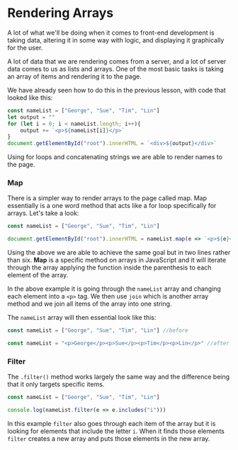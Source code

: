 # Rendering Arrays

A lot of what we'll be doing when it comes to front-end development is taking data, altering it in some way with logic, and displaying it graphically for the user.

A lot of data that we are rendering comes from a server, and a lot of server data comes to us as lists and arrays. One of the most basic tasks is taking an array of items and rendering it to the page.

We have already seen how to do this in the previous lesson, with code that looked like this:

```javascript
const nameList = ["George", "Sue", "Tim", "Lin"]
let output = ""
for (let i = 0; i < nameList.length; i++){
	output += `<p>${nameList[i]}</p>`
}
document.getElementById("root").innerHTML = `<div>${output}</div>`
```

Using for loops and concatenating strings we are able to render names to the page.

### Map

There is a simpler way to render arrays to the page called map. Map essentially is a one word method that acts like a for loop specifically for arrays. Let's take a look:

```javascript
const nameList = ["George", "Sue", "Tim", "Lin"]

document.getElementById("root").innerHTML = nameList.map(e => `<p>${e}</p>`).join('')
```

Using the above we are able to achieve the same goal but in two lines rather than six. **Map** is a specific method on arrays in JavaScript and it will iterate through the array applying the function inside the parenthesis to each element of the array.

In the above example it is going through the `nameList` array and changing each element into a `<p>` tag. We then use `join` which is another array method and we join all items of the array into one string.

The `nameList` array will then essential look like this:

```javascript
const nameList = ["George", "Sue", "Tim", "Lin"] //before

const nameList = "<p>George</p><p>Sue</p><p>Tim</p><p>Lin</p>" //after
```

### Filter

The `.filter()` method works largely the same way and the difference being that it only targets specific items.

```javascript
const nameList = ["George", "Sue", "Tim", "Lin"]

console.log(nameList.filter(e => e.includes("i")))
```

In this example `filter` also goes through each item of the array but it is looking for elements that include the letter `i`. When it finds those elements `filter` creates a new array and puts those elements in the new array.

